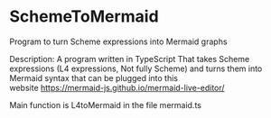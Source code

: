 # SchemeToMermaid
Program to turn Scheme expressions into Mermaid graphs  

Description: A program written in TypeScript That takes Scheme expressions (L4 expressions, Not fully Scheme) and turns them into Mermaid syntax that can be plugged into this  
website https://mermaid-js.github.io/mermaid-live-editor/  

Main function is L4toMermaid in the file mermaid.ts  

